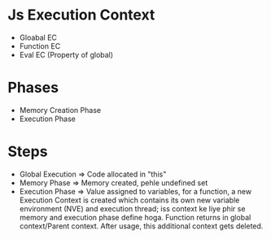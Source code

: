 # Js Execution Context
- Gloabal EC
- Function EC
- Eval EC (Property of global)

# Phases
- Memory Creation Phase
- Execution Phase

# Steps
- Global Execution => Code allocated in "this"
- Memory Phase => Memory created, pehle undefined set
- Execution Phase => Value assigned to variables, for a function, a new Execution Context is created which contains its own new variable environment (NVE) and execution thread; iss context ke liye phir se memory and execution phase define hoga. Function returns in global context/Parent context. After usage, this additional context gets deleted.


